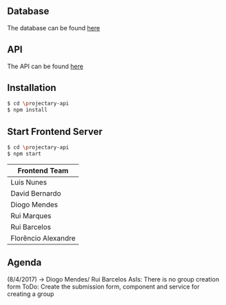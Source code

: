 ## Database

The database can be found [here](https://github.com/iptomar/projectary-bd)

## API

The API can be found [here](https://github.com/iptomar/projectary-api)

## Installation

```bash
$ cd \projectary-api
$ npm install 
```
## Start Frontend Server
```bash
$ cd \projectary-api
$ npm start 
```


| Frontend Team       |
| ------------------- |
| Luis Nunes          |
| David Bernardo      |
| Diogo Mendes        |
| Rui Marques         |  
| Rui Barcelos        |
| Florêncio Alexandre |


## Agenda
(8/4/2017) -> Diogo Mendes/ Rui Barcelos
	AsIs: There is no group creation form
	ToDo: Create the submission form, component and service for creating a group
